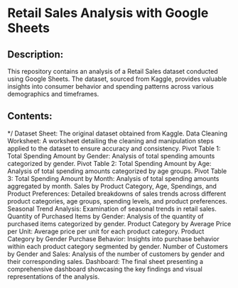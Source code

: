 # Retail Sales Analysis with Google Sheets
## Description:
This repository contains an analysis of a Retail Sales dataset conducted using Google Sheets. The dataset, sourced from Kaggle, provides valuable insights into consumer behavior and spending patterns across various demographics and timeframes.
## Contents:
*/ Dataset Sheet: The original dataset obtained from Kaggle.
Data Cleaning Worksheet: A worksheet detailing the cleaning and manipulation steps applied to the dataset to ensure accuracy and consistency.
Pivot Table 1: Total Spending Amount by Gender: Analysis of total spending amounts categorized by gender.
Pivot Table 2: Total Spending Amount by Age: Analysis of total spending amounts categorized by age groups.
Pivot Table 3: Total Spending Amount by Month: Analysis of total spending amounts aggregated by month.
Sales by Product Category, Age, Spendings, and Product Preferences: Detailed breakdowns of sales trends across different product categories, age groups, spending levels, and product preferences.
Seasonal Trend Analysis: Examination of seasonal trends in retail sales.
Quantity of Purchased Items by Gender: Analysis of the quantity of purchased items categorized by gender.
Product Category by Average Price per Unit: Average price per unit for each product category.
Product Category by Gender Purchase Behavior: Insights into purchase behavior within each product category segmented by gender.
Number of Customers by Gender and Sales: Analysis of the number of customers by gender and their corresponding sales.
Dashboard: The final sheet presenting a comprehensive dashboard showcasing the key findings and visual representations of the analysis.
